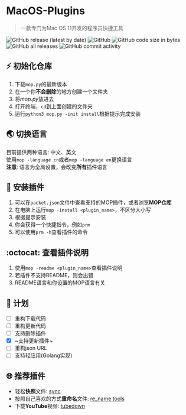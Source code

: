 # MacOS-Plugins

> 一款专门为Mac OS 11开发的程序员快捷工具<br>

![GitHub release (latest by date)](https://img.shields.io/github/v/release/underthestars-zhy/MacOS-Plugins)
![GitHub](https://img.shields.io/github/license/underthestars-zhy/MacOS-Plugins)
![GitHub code size in bytes](https://img.shields.io/github/languages/code-size/underthestars-zhy/MacOS-Plugins)
![GitHub all releases](https://img.shields.io/github/downloads/underthestars-zhy/MacOS-Plugins/total)
![GitHub commit activity](https://img.shields.io/github/commit-activity/y/underthestars-zhy/MacOS-Plugins)

## :zap: 初始化仓库

1. 下载`mop.py`的最新版本
2. 在一个你**不会删除**的地方创建一个文件夹
3. 将*mop.py*放进去
4. 打开终端，`cd`到上面创建的文件夹
5. 运行`python3 mop.py -init install`根据提示完成安装

## :earth_asia: 切换语言

目前提供两种语言: 中文、英文<br>
使用`mop -language cn`或者`mop -language en`更换语言<br>
**注意**: 语言为全局设置，会改变**所有**插件语言

## :calling: 安装插件

1. 可以在`packet.json`文件中查看支持的MOP插件，或者浏览**MOP仓库**<br>
2. 在电脑上运行`mop -install <plugin_name>`，不区分大小写
3. 根据提示安装
4. 你会获得一个快捷指令，例如`prm`
5. 可以使用`prm -h`查看插件的命令

## :octocat: 查看插件说明

1. 使用`mop -readme <plugin_name>`查看插件说明
2. 若插件不支持README，则会出错
3. README语言和你设置的MOP语言有关

## :postbox: 计划

- [ ] 重构下载代码
- [ ] 重构更新代码
- [ ] 支持删除插件
- [X] ~支持更新插件~
- [ ] 重构json URL
- [ ] 支持轻应用(Golang实现)

## :globe_with_meridians: 推荐插件

+ 轻松**快照**文件: [sync](https://github.com/underthestars-zhy/sync-tools)
+ 按照自己喜欢的方式**重命名**文件: [re_name tools](https://github.com/underthestars-zhy/MOP-ReName-Tools)
+ 下载**YouTube**视频: [tubedown](https://github.com/underthestars-zhy/tubedown)
